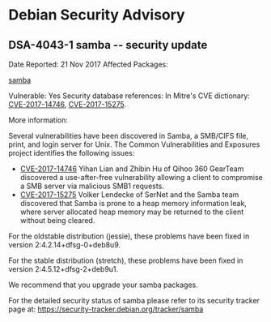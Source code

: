 
Debian Security Advisory
========================


DSA-4043-1 samba -- security update
-----------------------------------



Date Reported:
21 Nov 2017
Affected Packages:

[samba](https://packages.debian.org/src:samba)

Vulnerable:
Yes
Security database references:
In Mitre's CVE dictionary: [CVE-2017-14746](https://security-tracker.debian.org/tracker/CVE-2017-14746), [CVE-2017-15275](https://security-tracker.debian.org/tracker/CVE-2017-15275).  

More information:

Several vulnerabilities have been discovered in Samba, a SMB/CIFS file,
print, and login server for Unix. The Common Vulnerabilities and
Exposures project identifies the following issues:


* [CVE-2017-14746](https://security-tracker.debian.org/tracker/CVE-2017-14746)
Yihan Lian and Zhibin Hu of Qihoo 360 GearTeam discovered a
 use-after-free vulnerability allowing a client to compromise a SMB
 server via malicious SMB1 requests.
* [CVE-2017-15275](https://security-tracker.debian.org/tracker/CVE-2017-15275)
Volker Lendecke of SerNet and the Samba team discovered that Samba
 is prone to a heap memory information leak, where server allocated
 heap memory may be returned to the client without being cleared.


For the oldstable distribution (jessie), these problems have been fixed
in version 2:4.2.14+dfsg-0+deb8u9.


For the stable distribution (stretch), these problems have been fixed in
version 2:4.5.12+dfsg-2+deb9u1.


We recommend that you upgrade your samba packages.


For the detailed security status of samba please refer to its security
tracker page at: <https://security-tracker.debian.org/tracker/samba>





